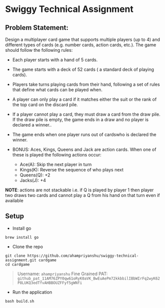 # Swiggy Technical Assignment

## Problem Statement:
Design a multiplayer card game that supports multiple players (up to 4) and different types of cards (e.g. number cards, action cards, etc.). The game should follow the following rules:

- Each player starts with a hand of 5 cards.

- The game starts with a deck of 52 cards ( a standard deck of playing cards).

- Players take turns playing cards from their hand, following a set of rules that define what cards can be played when.

- A player can only play a card if it matches either the suit or the rank of the top card on the discard pile.

- If a player cannot play a card, they must draw a card from the draw pile. If the draw pile is empty, the game ends in a draw and no player is declared a winner..

- The game ends when one player runs out of cardswho is declared the winner.

- BONUS: Aces, Kings, Queens and Jack are action cards. When one of these is played the following actions occur:
    - Ace(A): Skip the next player in turn
    - Kings(K): Reverse the sequence of who plays next 
    - Queens(Q): +2
    - Jacks(J): +4

**NOTE**: actions are not stackable i.e. if Q is played by player 1 then player two draws two cards and cannot play a Q from his hand on that turn even if available

## Setup


* Install go
```
brew install go
```

* Clone the repo
```
git clone https://github.com/ahampriyanshu/swiggy-technical-assignment.git cardgame
cd cardgame
```
> Username: ``ahampriyanshu``
> Fine Grained PAT: ``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``

* Run the application
```
bash build.sh
```